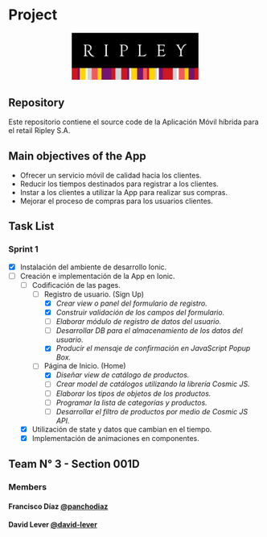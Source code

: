 # Project

<p align="center">
  <img src="https://github.com/david-lever/ripleyapp/blob/main/src/assets/logos/Ripley_logo.svg" width="50%" height="50%" />
</p>

## Repository

Este repositorio contiene el source code de la Aplicación Móvil híbrida para el retail Ripley S.A.

## Main objectives of the App

- Ofrecer un servicio móvil de calidad hacia los clientes.
- Reducir los tiempos destinados para registrar a los clientes.
- Instar a los clientes a utilizar la App para realizar sus compras.
- Mejorar el proceso de compras para los usuarios clientes.

## Task List

### Sprint 1

- [x] Instalación del ambiente de desarrollo Ionic.
- [ ] Creación e implementación de la App en Ionic.
  - [ ] Codificación de las pages.
    - [ ] Registro de usuario. (Sign Up)
      - [x] _Crear view o panel del formulario de registro._
      - [x] _Construir validación de los campos del formulario._
      - [ ] _Elaborar módulo de registro de datos del usuario._
      - [ ] _Desarrollar DB para el almacenamiento de los datos del usuario._
      - [x] _Producir el mensaje de confirmación en JavaScript Popup Box._
    - [ ] Página de Inicio. (Home)
      - [x] _Diseñar view de catálogo de productos._
      - [ ] _Crear model de catálogos utilizando la librería Cosmic JS._
      - [ ] _Elaborar los tipos de objetos de los productos._
      - [ ] _Programar la lista de categorías y productos._
      - [ ] _Desarrollar el filtro de productos por medio de Cosmic JS API._
  - [x] Utilización de state y datos que cambian en el tiempo.
  - [x] Implementación de animaciones en componentes.

## Team N° 3 - Section 001D

### Members

#### Francisco Díaz [@panchodiaz](https://github.com/panchodiaz)

#### David Lever [@david-lever](https://github.com/david-lever)
